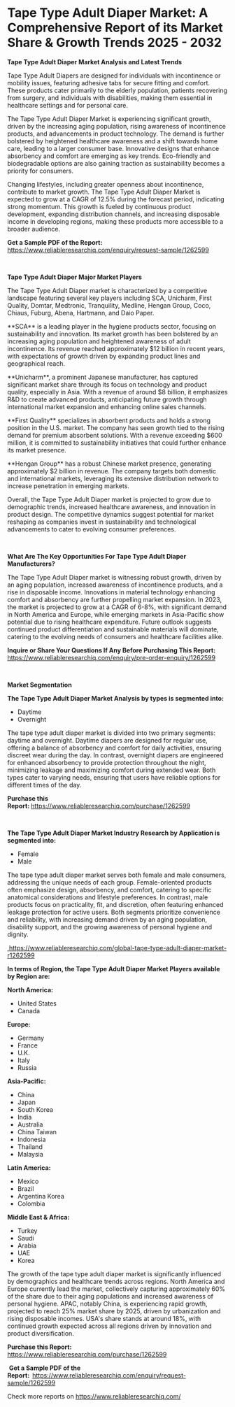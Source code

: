 <p><h1>Tape Type Adult Diaper Market: A Comprehensive Report of its Market Share & Growth Trends 2025 - 2032</h1></p><p><strong>Tape Type Adult Diaper Market Analysis and Latest Trends</strong></p>
<p><p>Tape Type Adult Diapers are designed for individuals with incontinence or mobility issues, featuring adhesive tabs for secure fitting and comfort. These products cater primarily to the elderly population, patients recovering from surgery, and individuals with disabilities, making them essential in healthcare settings and for personal care.</p><p>The Tape Type Adult Diaper Market is experiencing significant growth, driven by the increasing aging population, rising awareness of incontinence products, and advancements in product technology. The demand is further bolstered by heightened healthcare awareness and a shift towards home care, leading to a larger consumer base. Innovative designs that enhance absorbency and comfort are emerging as key trends. Eco-friendly and biodegradable options are also gaining traction as sustainability becomes a priority for consumers.</p><p>Changing lifestyles, including greater openness about incontinence, contribute to market growth. The Tape Type Adult Diaper Market is expected to grow at a CAGR of 12.5% during the forecast period, indicating strong momentum. This growth is fueled by continuous product development, expanding distribution channels, and increasing disposable income in developing regions, making these products more accessible to a broader audience.</p></p>
<p><strong>Get a Sample PDF of the Report:&nbsp;</strong> <a href="https://www.reliableresearchiq.com/enquiry/request-sample/1262599?utm_campaign=1674&utm_medium=2&utm_source=Github&utm_content=ia&utm_term=09022025&utm_id=tape-type-adult-diaper">https://www.reliableresearchiq.com/enquiry/request-sample/1262599</a></p>
<p>&nbsp;</p>
<p><strong>Tape Type Adult Diaper Major Market Players</strong></p>
<p><p>The Tape Type Adult Diaper market is characterized by a competitive landscape featuring several key players including SCA, Unicharm, First Quality, Domtar, Medtronic, Tranquility, Medline, Hengan Group, Coco, Chiaus, Fuburg, Abena, Hartmann, and Daio Paper. </p><p>**SCA** is a leading player in the hygiene products sector, focusing on sustainability and innovation. Its market growth has been bolstered by an increasing aging population and heightened awareness of adult incontinence. Its revenue reached approximately $12 billion in recent years, with expectations of growth driven by expanding product lines and geographical reach. </p><p>**Unicharm**, a prominent Japanese manufacturer, has captured significant market share through its focus on technology and product quality, especially in Asia. With a revenue of around $8 billion, it emphasizes R&D to create advanced products, anticipating future growth through international market expansion and enhancing online sales channels.</p><p>**First Quality** specializes in absorbent products and holds a strong position in the U.S. market. The company has seen growth tied to the rising demand for premium absorbent solutions. With a revenue exceeding $600 million, it is committed to sustainability initiatives that could further enhance its market presence.</p><p>**Hengan Group** has a robust Chinese market presence, generating approximately $2 billion in revenue. The company targets both domestic and international markets, leveraging its extensive distribution network to increase penetration in emerging markets.</p><p>Overall, the Tape Type Adult Diaper market is projected to grow due to demographic trends, increased healthcare awareness, and innovation in product design. The competitive dynamics suggest potential for market reshaping as companies invest in sustainability and technological advancements to cater to evolving consumer preferences.</p></p>
<p>&nbsp;</p>
<p><strong>What Are The Key Opportunities For Tape Type Adult Diaper Manufacturers?</strong></p>
<p><p>The Tape Type Adult Diaper market is witnessing robust growth, driven by an aging population, increased awareness of incontinence products, and a rise in disposable income. Innovations in material technology enhancing comfort and absorbency are further propelling market expansion. In 2023, the market is projected to grow at a CAGR of 6-8%, with significant demand in North America and Europe, while emerging markets in Asia-Pacific show potential due to rising healthcare expenditure. Future outlook suggests continued product differentiation and sustainable materials will dominate, catering to the evolving needs of consumers and healthcare facilities alike.</p></p>
<p><strong>Inquire or Share Your Questions If Any Before Purchasing This Report:</strong> <a href="https://www.reliableresearchiq.com/enquiry/pre-order-enquiry/1262599?utm_campaign=1674&utm_medium=2&utm_source=Github&utm_content=ia&utm_term=09022025&utm_id=tape-type-adult-diaper">https://www.reliableresearchiq.com/enquiry/pre-order-enquiry/1262599</a></p>
<p>&nbsp;</p>
<p><strong>Market Segmentation</strong></p>
<p><strong>The Tape Type Adult Diaper Market Analysis by types is segmented into:</strong></p>
<p><ul><li>Daytime</li><li>Overnight</li></ul></p>
<p><p>The tape type adult diaper market is divided into two primary segments: daytime and overnight. Daytime diapers are designed for regular use, offering a balance of absorbency and comfort for daily activities, ensuring discreet wear during the day. In contrast, overnight diapers are engineered for enhanced absorbency to provide protection throughout the night, minimizing leakage and maximizing comfort during extended wear. Both types cater to varying needs, ensuring that users have reliable options for different times of the day.</p></p>
<p><strong>Purchase this Report:&nbsp;</strong><a href="https://www.reliableresearchiq.com/purchase/1262599?utm_campaign=1674&utm_medium=2&utm_source=Github&utm_content=ia&utm_term=09022025&utm_id=tape-type-adult-diaper">https://www.reliableresearchiq.com/purchase/1262599</a></p>
<p>&nbsp;</p>
<p><strong>The Tape Type Adult Diaper Market Industry Research by Application is segmented into:</strong></p>
<p><ul><li>Female</li><li>Male</li></ul></p>
<p><p>The tape type adult diaper market serves both female and male consumers, addressing the unique needs of each group. Female-oriented products often emphasize design, absorbency, and comfort, catering to specific anatomical considerations and lifestyle preferences. In contrast, male products focus on practicality, fit, and discretion, often featuring enhanced leakage protection for active users. Both segments prioritize convenience and reliability, with increasing demand driven by an aging population, disability support, and the growing awareness of personal hygiene and dignity.</p></p>
<p><a href="https://www.reliableresearchiq.com/global-tape-type-adult-diaper-market-r1262599?utm_campaign=1674&utm_medium=2&utm_source=Github&utm_content=ia&utm_term=09022025&utm_id=tape-type-adult-diaper">&nbsp;https://www.reliableresearchiq.com/global-tape-type-adult-diaper-market-r1262599</a></p>
<p><strong>In terms of Region, the Tape Type Adult Diaper Market Players available by Region are:</strong></p>
<p>
    <p> <strong> North America: </strong>
        <ul>
            <li>United States</li>
            <li>Canada</li>
        </ul>
        </p> 
    <p> <strong> Europe: </strong>
        <ul>
            <li>Germany</li>
            <li>France</li>
            <li>U.K.</li>
            <li>Italy</li>
            <li>Russia</li>
        </ul>
        </p> 
    <p> <strong> Asia-Pacific: </strong>
        <ul>
            <li>China</li>
            <li>Japan</li>
            <li>South Korea</li>
            <li>India</li>
            <li>Australia</li>
            <li>China Taiwan</li>
            <li>Indonesia</li>
            <li>Thailand</li>
            <li>Malaysia</li>
        </ul>
        </p> 
    <p> <strong> Latin America: </strong>
        <ul>
            <li>Mexico</li>
            <li>Brazil</li>
            <li>Argentina Korea</li>
            <li>Colombia</li>
        </ul>
        </p> 
    <p> <strong> Middle East & Africa: </strong>
        <ul>
            <li>Turkey</li>
            <li>Saudi</li>
            <li>Arabia</li>
            <li>UAE</li>
            <li>Korea</li>
        </ul>
    </p>
    </p>
<p><p>The growth of the tape type adult diaper market is significantly influenced by demographics and healthcare trends across regions. North America and Europe currently lead the market, collectively capturing approximately 60% of the share due to their aging populations and increased awareness of personal hygiene. APAC, notably China, is experiencing rapid growth, projected to reach 25% market share by 2025, driven by urbanization and rising disposable incomes. USA's share stands at around 18%, with continued growth expected across all regions driven by innovation and product diversification.</p></p>
<p><strong>Purchase this Report: </strong><a href="https://www.reliableresearchiq.com/purchase/1262599?utm_campaign=1674&utm_medium=2&utm_source=Github&utm_content=ia&utm_term=09022025&utm_id=tape-type-adult-diaper">https://www.reliableresearchiq.com/purchase/1262599</a></p>
<p>&nbsp;<strong>Get a Sample PDF of the Report:&nbsp;&nbsp;</strong><a href="https://www.reliableresearchiq.com/enquiry/request-sample/1262599?utm_campaign=1674&utm_medium=2&utm_source=Github&utm_content=ia&utm_term=09022025&utm_id=tape-type-adult-diaper">https://www.reliableresearchiq.com/enquiry/request-sample/1262599</a></p>
<p><strong></strong></p>
<p>Check more reports on <a href="https://www.reliableresearchiq.com/?utm_campaign=1674&utm_medium=2&utm_source=Github&utm_content=ia&utm_term=09022025&utm_id=tape-type-adult-diaper">https://www.reliableresearchiq.com/</a></p>
